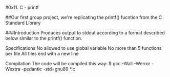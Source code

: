 #0x11. C - printf

##Our first group project, we're replicating the printf() fucntion from the C Standard Library

###Introduction
Produces output to stdout according to a format described below similar to the printf() function.

Specifications
No allowed to use global variable
No more than 5 functions per file
All files end with a new line

Compilation
The code will be compiled this way:
$ gcc -Wall -Werror -Wextra -pedantic -std=gnu89 *.c

